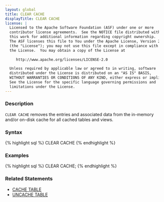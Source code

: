 ```yaml
---
layout: global
title: CLEAR CACHE
displayTitle: CLEAR CACHE
license: |
  Licensed to the Apache Software Foundation (ASF) under one or more
  contributor license agreements.  See the NOTICE file distributed with
  this work for additional information regarding copyright ownership.
  The ASF licenses this file to You under the Apache License, Version 2.0
  (the "License"); you may not use this file except in compliance with
  the License.  You may obtain a copy of the License at
 
     http://www.apache.org/licenses/LICENSE-2.0
 
  Unless required by applicable law or agreed to in writing, software
  distributed under the License is distributed on an "AS IS" BASIS,
  WITHOUT WARRANTIES OR CONDITIONS OF ANY KIND, either express or implied.
  See the License for the specific language governing permissions and
  limitations under the License.
---
```


### Description
`CLEAR CACHE` removes the entries and associated data from the in-memory and/or on-disk cache for all cached tables and views.

### Syntax
{% highlight sql %}
CLEAR CACHE
{% endhighlight %}

### Examples
{% highlight sql %}
CLEAR CACHE;
{% endhighlight %}

### Related Statements
 * [CACHE TABLE](sql-ref-syntax-aux-cache-cache-table.html)
 * [UNCACHE TABLE](sql-ref-syntax-aux-cache-uncache-table.html)

